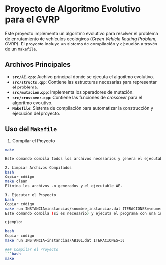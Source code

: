 # Proyecto de Algoritmo Evolutivo para el GVRP

Este proyecto implementa un algoritmo evolutivo para resolver el problema de enrutamiento de vehículos ecológicos (*Green Vehicle Routing Problem*, GVRP). El proyecto incluye un sistema de compilación y ejecución a través de un `Makefile`.

## Archivos Principales

- **`src/AE.cpp`**: Archivo principal donde se ejecuta el algoritmo evolutivo.
- **`src/structs.cpp`**: Contiene las estructuras necesarias para representar el problema.
- **`src/mutacion.cpp`**: Implementa los operadores de mutación.
- **`src/crossover.cpp`**: Contiene las funciones de *crossover* para el algoritmo evolutivo.
- **`Makefile`**: Sistema de compilación para automatizar la construcción y ejecución del proyecto.

## Uso del `Makefile`

1. Compilar el Proyecto
```bash
make

Este comando compila todos los archivos necesarios y genera el ejecutable AE.

2. Limpiar Archivos Compilados
bash
Copiar código
make clean
Elimina los archivos .o generados y el ejecutable AE.

3. Ejecutar el Proyecto
bash
Copiar código
make run INSTANCIA=instancias/<nombre_instancia>.dat ITERACIONES=<numero_iteraciones>
Este comando compila (si es necesario) y ejecuta el programa con una instancia y un número de iteraciones específicos.

Ejemplo:

bash
Copiar código
make run INSTANCIA=instancias/AB101.dat ITERACIONES=30

### Compilar el Proyecto
```bash
make
